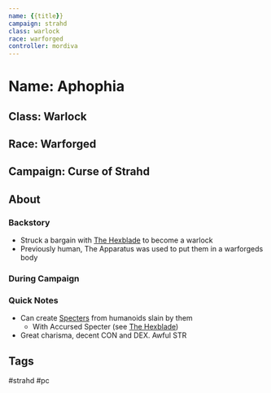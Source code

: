 ```yaml
---
name: {{title}}
campaign: strahd
class: warlock
race: warforged
controller: mordiva
---
```

# Name: Aphophia
## Class: Warlock
## Race: Warforged
## Campaign: Curse of Strahd
## About
### Backstory
- Struck a bargain with [The Hexblade](https://www.dndbeyond.com/sources/xgte/subclasses#TheHexblade) to become a warlock
- Previously human, The Apparatus was used to put them in a warforgeds body
### During Campaign
### Quick Notes
- Can create [Specters](https://www.dndbeyond.com/sources/mm/monsters-s#Specter) from humanoids slain by them
	- With Accursed Specter (see [The Hexblade](https://www.dndbeyond.com/sources/xgte/subclasses#TheHexblade))
- Great charisma, decent CON and DEX. Awful STR
## Tags
#strahd #pc
